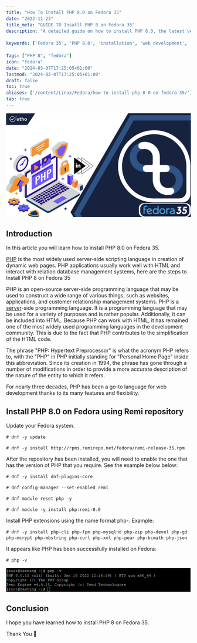 ```yaml
---
title: "How To Install PHP 8.0 on Fedora 35"
date: "2022-11-23"
title_meta: "GUIDE TO Insatll PHP 8 on Fedora 35"
description: "A detailed guide on how to install PHP 8.0, the latest version of PHP, on Fedora 35."

keywords: ['Fedora 35', 'PHP 8.0', 'installation', 'web development', 'programming language', 'Linux', 'server']

Tags: ["PHP 8", "fedora"]
icon: "fedora"
date: "2024-03-07T17:25:05+01:00"
lastmod: "2024-03-07T17:25:05+01:00" 
draft: false
toc: true
aliases: ['/content/Linux/Fedora/how-to-install-php-8-0-on-fedora-35/']
tab: true
---
```


![](images/How-To-Install-PHP-8.0-on-Fedora-35_utho.jpg)

## Introduction

In this article you will learn how to install PHP 8.0 on Fedora 35.

[PHP](https://en.wikipedia.org/wiki/PHP) is the most widely used server-side scripting language in creation of dynamic web pages. PHP applications usually work well with HTML and interact with relation database management systems, here are the steps to Install PHP 8 on Fedora 35

PHP is an open-source server-side programming language that may be used to construct a wide range of various things, such as websites, applications, and customer relationship management systems. PHP is a [server](https://utho.com/docs/tutorial/category/webserver-tutorial/)\-side programming language. It is a programming language that may be used for a variety of purposes and is rather popular. Additionally, it can be included into HTML. Because PHP can work with HTML, it has remained one of the most widely used programming languages in the development community. This is due to the fact that PHP contributes to the simplification of the HTML code.

The phrase "PHP: Hypertext Preprocessor" is what the acronym PHP refers to, with the "PHP" in PHP initially standing for "Personal Home Page" inside this abbreviation. Since its creation in 1994, the phrase has gone through a number of modifications in order to provide a more accurate description of the nature of the entity to which it refers.

For nearly three decades, PHP has been a go-to language for web development thanks to its many features and flexibility.

## Install PHP 8.0 on Fedora using Remi repository

Update your Fedora system.

```
# dnf -y update
```

```
# dnf -y install http://rpms.remirepo.net/fedora/remi-release-35.rpm
```

After the repository has been installed, you will need to enable the one that has the version of PHP that you require. See the example below below:

```
# dnf -y install dnf-plugins-core
```

```
# dnf config-manager --set-enabled remi
```

```
# dnf module reset php -y
```

```
# dnf module -y install php:remi-8.0
```

Install PHP extensions using the name format php-. Example:

```
# dnf -y install php-cli php-fpm php-mysqlnd php-zip php-devel php-gd php-mcrypt php-mbstring php-curl php-xml php-pear php-bcmath php-json
```

It appears like PHP has been successfully installed on Fedora:

```
# php -v
```

![command output](images/image-517.png)

## Conclusion

I hope you have learned how to install PHP 8 on Fedora 35.

Thank You 🙂
